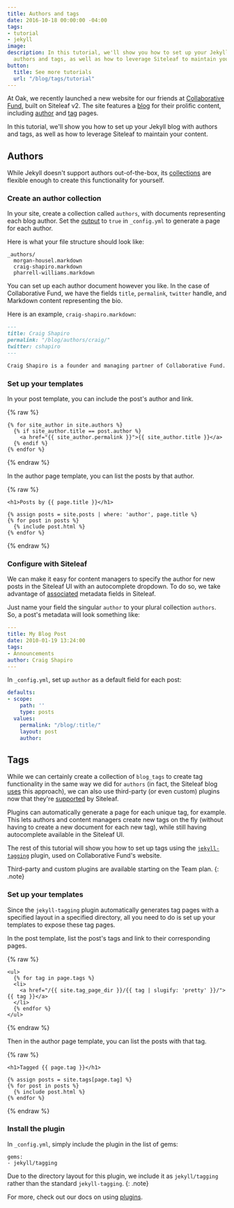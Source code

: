 ```yaml
---
title: Authors and tags
date: 2016-10-18 00:00:00 -04:00
tags:
- tutorial
- jekyll
image: 
description: In this tutorial, we'll show you how to set up your Jekyll blog with
  authors and tags, as well as how to leverage Siteleaf to maintain your content.
button:
  title: See more tutorials
  url: "/blog/tags/tutorial"
---
```


At Oak, we recently launched a new website for our friends at [Collaborative Fund](http://www.collaborativefund.com/), built on Siteleaf v2. The site features a [blog](http://www.collaborativefund.com/blog/) for their prolific content, including [author](http://www.collaborativefund.com/blog/authors/morgan/) and [tag](http://www.collaborativefund.com/blog/tags/featured/) pages.

In this tutorial, we'll show you how to set up your Jekyll blog with authors and tags, as well as how to leverage Siteleaf to maintain your content.


## Authors

While Jekyll doesn't support authors out-of-the-box, its [collections](https://jekyllrb.com/docs/collections/) are flexible enough to create this functionality for yourself.

### Create an author collection

In your site, create a collection called `authors`, with documents representing each blog author. Set the [output](https://jekyllrb.com/docs/collections/#step-3-optionally-render-your-collections-documents-into-independent-files) to `true` in `_config.yml` to generate a page for each author.

Here is what your file structure should look like:

```
_authors/
  morgan-housel.markdown
  craig-shapiro.markdown
  pharrell-williams.markdown
```

You can set up each author document however you like. In the case of Collaborative Fund, we have the fields `title`, `permalink`, `twitter` handle, and Markdown content representing the bio.

Here is an example, `craig-shapiro.markdown`:

```markdown
---
title: Craig Shapiro
permalink: "/blog/authors/craig/"
twitter: cshapiro
---

Craig Shapiro is a founder and managing partner of Collaborative Fund.
```

### Set up your templates

In your post template, you can include the post's author and link.

{% raw %}
```liquid
{% for site_author in site.authors %}
  {% if site_author.title == post.author %}
    <a href="{{ site_author.permalink }}">{{ site_author.title }}</a>
  {% endif %}
{% endfor %}
```
{% endraw %}

In the author page template, you can list the posts by that author.

{% raw %}
```liquid
<h1>Posts by {{ page.title }}</h1>

{% assign posts = site.posts | where: 'author', page.title %}
{% for post in posts %}
  {% include post.html %}
{% endfor %}
```
{% endraw %}

### Configure with Siteleaf

We can make it easy for content managers to specify the author for new posts in the Siteleaf UI with an autocomplete dropdown. To do so, we take advantage of [associated](https://learn.siteleaf.com/content/metadata/#collection-fields) metadata fields in Siteleaf.

Just name your field the singular `author` to your plural collection `authors`. So, a post's metadata will look something like:

```yml
---
title: My Blog Post
date: 2010-01-19 13:24:00
tags:
- Announcements
author: Craig Shapiro
---
```

In `_config.yml`, set up `author` as a default field for each post:

```yml
defaults:
- scope:
    path: ''
    type: posts
  values:
    permalink: "/blog/:title/"
    layout: post
    author: 
```


## Tags

While we can certainly create a collection of `blog_tags` to create tag functionality in the same way we did for `authors` (in fact, the Siteleaf blog [uses](https://github.com/siteleaf/siteleaf.com/tree/master/_blog_tags) this approach), we can also use third-party (or even custom) plugins now that they're [supported](/blog/plugins-and-themes-are-here/) by Siteleaf.

Plugins can automatically generate a page for each unique tag, for example. This lets authors and content managers create new tags on the fly (without having to create a new document for each new tag), while still having autocomplete available in the Siteleaf UI.

The rest of this tutorial will show you how to set up tags using the [`jekyll-tagging`](https://github.com/pattex/jekyll-tagging) plugin, used on Collaborative Fund's website.

Third-party and custom plugins are available starting on the Team plan.
{: .note}

### Set up your templates

Since the `jekyll-tagging` plugin automatically generates tag pages with a specified layout in a specified directory, all you need to do is set up your templates to expose these tag pages.

In the post template, list the post's tags and link to their corresponding pages.

{% raw %}
```liquid
<ul>
  {% for tag in page.tags %}
  <li>
    <a href="/{{ site.tag_page_dir }}/{{ tag | slugify: 'pretty' }}/">{{ tag }}</a>
  </li>
  {% endfor %}
</ul>
```
{% endraw %}

Then in the author page template, you can list the posts with that tag.

{% raw %}
```liquid
<h1>Tagged {{ page.tag }}</h1>

{% assign posts = site.tags[page.tag] %}
{% for post in posts %}
  {% include post.html %}
{% endfor %}
```
{% endraw %}

### Install the plugin

In `_config.yml`, simply include the plugin in the list of gems:

```
gems:
- jekyll/tagging
```

Due to the directory layout for this plugin, we include it as `jekyll/tagging` rather than the standard `jekyll-tagging`.
{: .note}

For more, check out our docs on using [plugins](https://learn.siteleaf.com/themes/jekyll-plugins/).
